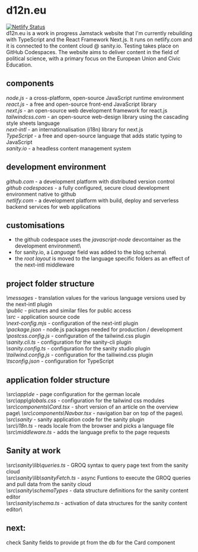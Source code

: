 # d12n.eu
[![Netlify Status](https://api.netlify.com/api/v1/badges/1338164e-0721-4630-a175-64f6404f9016/deploy-status)](https://app.netlify.com/sites/d12n/deploys)\
d12n.eu is a work in progress Jamstack website that I'm currently rebuilding with TypeScript and the React Framework Next.js. It runs on netlify.com and it is connected to the content cloud @ sanity.io. Testing takes place on GitHub Codespaces.
The website aims to deliver content in the field of political science, with a primary focus on the European Union and Civic Education.
## components
*node.js* - a cross-platform, open-source JavaScript runtime environment\
*react.js* - a free and open-source front-end JavaScript library\
*next.js* - an open-source web development framework for react.js\
*tailwindcss.com* - an open-source web-design library using the cascading style sheets language\
*next-intl* - an internationalisation (i18n) library for next.js\
*TypeScript* - a free and open-source language that adds static typing to JavaScript\
*sanity.io* - a headless content management system
## development environment
*github.com* - a development platform with distributed version control\
*github codespaces* - a fully configured, secure cloud development environment native to github\
*netlify.com* - a development platform with build, deploy and serverless backend services for web applications
## customisations
- the github codespace uses the *javascript-node* devcontainer as the development environment\
- for sanity.io, a *Language* field was added to the blog schema\
- the *root layout* is moved to the language specific folders as an effect of the next-intl middleware 
## project folder structure
*\messages* - translation values for the various language versions used by the next-intl plugin\
*\public* - pictures and similar files for public access\
*\src* - application source code\
*\next-config.mjs* - configuration of the next-intl plugin\
*\package.json* - node.js packages needed for production / development\
*\postcss.config.js* - configuration of the tailwind.css plugin\
*\sanity.cli.ts* - configuration for the sanity-cli plugin\
*\sanity.config.ts* - configuration for the sanity studio plugin\
*\tailwind.config.js* - configuration for the tailiwind.css plugin\
*\tsconfig.json* - configuration for TypeScript
## application folder structure
*\src\app\de* - page configuration for the german locale\
*\src\app\globals.css* - configuration for the tailwind css modules\
*\src\components\Card.tsx* - short version of an article on the overview page\ 
*\src\components\Navbar.tsx* - navigation bar on top of the pages\ 
*\src\sanity* - sanity application code for the sanity plugin\
*\src\i18n.ts* - reads locale from the browser and picks a language file\
*\src\middleware.ts* - adds the language prefix to the page requests
## Sanity at work
*\src\sanity\lib\queries.ts* - GROQ syntax to query page text from the sanity cloud\
*\src\sanity\lib\sanityFetch.ts* - async Funtions to execute the GROQ queries and pull data from the sanity cloud\
*\src\sanity\schemaTypes* - data structure definitions for the sanity content editor\
*\src\sanity\schema.ts* - activation of data structures for the sanity content editor\
## next:
check Sanity fields to provide pt from the db for the Card component